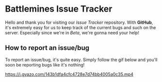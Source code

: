 # Battlemines Issue Tracker

Hello and thank you for visiting our _Issue Tracker_ repository. With **GitHub**, it's extremely easy for us to keep track of the current bugs and such on the server. Especially since we're in _Beta_, we're gonna need your help!

## How to report an issue/bug

To report an issue/bug, it's quite easy. Simply follow the gif below and you'll soon be reporting bugs like it's nothing!

https://i.gyazo.com/143b1dfa4cfc4728e7d74bb4005a0c35.mp4



